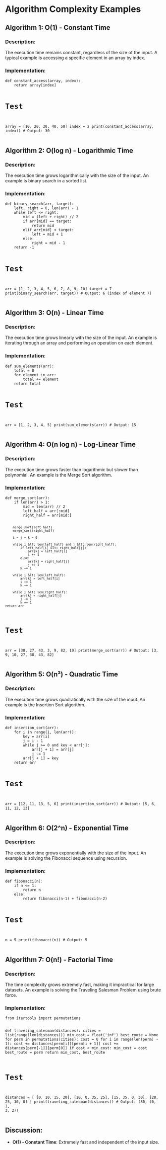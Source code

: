 <!DOCTYPE html>
<html lang="en">
<head>
    <meta charset="UTF-8">
    <meta name="viewport" content="width=device-width, initial-scale=1.0">
    <title>Algorithm Complexity Examples</title>
</head>
<body>

<h1>Algorithm Complexity Examples</h1>

<h2>Algorithm 1: O(1) - Constant Time</h2>
<h3>Description:</h3>
<p>The execution time remains constant, regardless of the size of the input. A typical example is accessing a specific element in an array by index.</p>

<h3>Implementation:</h3>
<pre><code class="language-python">def constant_access(array, index):
    return array[index]

# Test
array = [10, 20, 30, 40, 50]
index = 2
print(constant_access(array, index))  # Output: 30
</code></pre>

<h2>Algorithm 2: O(log n) - Logarithmic Time</h2>
<h3>Description:</h3>
<p>The execution time grows logarithmically with the size of the input. An example is binary search in a sorted list.</p>

<h3>Implementation:</h3>
<pre><code class="language-python">def binary_search(arr, target):
    left, right = 0, len(arr) - 1
    while left &lt;= right:
        mid = (left + right) // 2
        if arr[mid] == target:
            return mid
        elif arr[mid] &lt; target:
            left = mid + 1
        else:
            right = mid - 1
    return -1

# Test
arr = [1, 2, 3, 4, 5, 6, 7, 8, 9, 10]
target = 7
print(binary_search(arr, target))  # Output: 6 (index of element 7)
</code></pre>

<h2>Algorithm 3: O(n) - Linear Time</h2>
<h3>Description:</h3>
<p>The execution time grows linearly with the size of the input. An example is iterating through an array and performing an operation on each element.</p>

<h3>Implementation:</h3>
<pre><code class="language-python">def sum_elements(arr):
    total = 0
    for element in arr:
        total += element
    return total

# Test
arr = [1, 2, 3, 4, 5]
print(sum_elements(arr))  # Output: 15
</code></pre>

<h2>Algorithm 4: O(n log n) - Log-Linear Time</h2>
<h3>Description:</h3>
<p>The execution time grows faster than logarithmic but slower than polynomial. An example is the Merge Sort algorithm.</p>

<h3>Implementation:</h3>
<pre><code class="language-python">def merge_sort(arr):
    if len(arr) > 1:
        mid = len(arr) // 2
        left_half = arr[:mid]
        right_half = arr[mid:]

        merge_sort(left_half)
        merge_sort(right_half)

        i = j = k = 0

        while i &lt; len(left_half) and j &lt; len(right_half):
            if left_half[i] &lt; right_half[j]:
                arr[k] = left_half[i]
                i += 1
            else:
                arr[k] = right_half[j]
                j += 1
            k += 1

        while i &lt; len(left_half):
            arr[k] = left_half[i]
            i += 1
            k += 1

        while j &lt; len(right_half):
            arr[k] = right_half[j]
            j += 1
            k += 1
    return arr

# Test
arr = [38, 27, 43, 3, 9, 82, 10]
print(merge_sort(arr))  # Output: [3, 9, 10, 27, 38, 43, 82]
</code></pre>

<h2>Algorithm 5: O(n²) - Quadratic Time</h2>
<h3>Description:</h3>
<p>The execution time grows quadratically with the size of the input. An example is the Insertion Sort algorithm.</p>

<h3>Implementation:</h3>
<pre><code class="language-python">def insertion_sort(arr):
    for i in range(1, len(arr)):
        key = arr[i]
        j = i - 1
        while j &gt;= 0 and key &lt; arr[j]:
            arr[j + 1] = arr[j]
            j -= 1
        arr[j + 1] = key
    return arr

# Test
arr = [12, 11, 13, 5, 6]
print(insertion_sort(arr))  # Output: [5, 6, 11, 12, 13]
</code></pre>

<h2>Algorithm 6: O(2^n) - Exponential Time</h2>
<h3>Description:</h3>
<p>The execution time grows exponentially with the size of the input. An example is solving the Fibonacci sequence using recursion.</p>

<h3>Implementation:</h3>
<pre><code class="language-python">def fibonacci(n):
    if n &lt;= 1:
        return n
    else:
        return fibonacci(n-1) + fibonacci(n-2)

# Test
n = 5
print(fibonacci(n))  # Output: 5
</code></pre>

<h2>Algorithm 7: O(n!) - Factorial Time</h2>
<h3>Description:</h3>
<p>The time complexity grows extremely fast, making it impractical for large datasets. An example is solving the Traveling Salesman Problem using brute force.</p>

<h3>Implementation:</h3>
<pre><code class="language-python">from itertools import permutations

def traveling_salesman(distances):
    cities = list(range(len(distances)))
    min_cost = float('inf')
    best_route = None
    for perm in permutations(cities):
        cost = 0
        for i in range(len(perm) - 1):
            cost += distances[perm[i]][perm[i + 1]]
        cost += distances[perm[-1]][perm[0]]
        if cost &lt; min_cost:
            min_cost = cost
            best_route = perm
    return min_cost, best_route

# Test
distances = [
    [0, 10, 15, 20],
    [10, 0, 35, 25],
    [15, 35, 0, 30],
    [20, 25, 30, 0]
]
print(traveling_salesman(distances))  # Output: (80, (0, 1, 3, 2))
</code></pre>

<h2>Discussion:</h2>
<ul>
    <li><strong>O(1) - Constant Time</strong>: Extremely fast and independent of the input size.
